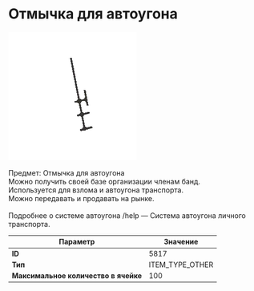 # Отмычка для автоугона

![Item Image](../img/5817.webp?raw=true)

Предмет: Отмычка для автоугона<br>Можно получить своей базе организации членам банд.<br>Используется для взлома и автоугона транспорта.<br>Можно передавать и продавать на рынке.<br><br>Подробнее о системе автоугона /help — Система автоугона личного транспорта.


| Параметр | Значение |
|----------|----------|
| **ID** | 5817 |
| **Тип** | ITEM_TYPE_OTHER |
| **Максимальное количество в ячейке** | 100 |

